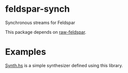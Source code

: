 # feldspar-synch

Synchronous streams for Feldspar

This package depends on [raw-feldspar](http://hackage.haskell.org/package/raw-feldspar).

# Examples

[Synth.hs](../../tree/master/examples/Synth.hs) is a simple synthesizer defined using this library.

